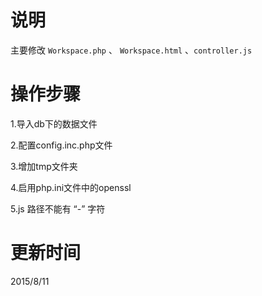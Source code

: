 说明
=====

主要修改 `Workspace.php` 、 `Workspace.html` 、`controller.js`


操作步骤
=======

1.导入db下的数据文件

2.配置config.inc.php文件

3.增加tmp文件夹

4.启用php.ini文件中的openssl

5.js 路径不能有 “-” 字符


更新时间
======

2015/8/11